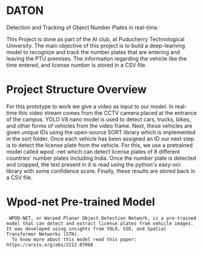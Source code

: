 # DATON
Detection and Tracking of Object Number Plates in real-time.

This Project is done as part of the AI club, at Puducherry Technological University. The main objective of this project is to build a deep-learning model to recognize and track the number plates that are entering and leaving the PTU premises. The information regarding the vehicle like the time entered, and license number is stored in a CSV file.

# Project Structure Overview
  For this prototype to work we give a video as input to our model. In real-time this video stream comes from the CCTV camera placed at the entrance of the campus. YOLO V8 nano model is used to detect cars, trucks, bikes, and other forms of vehicles from the video frame. Next, these vehicles are given unique IDs using the open-source SORT library which is implemented in the sort folder. Once each vehicle has been assigned an ID our next step is to detect the license plate from the vehicle. For this, we use a pretrained model called wpod -net which can detect license plates of 8 different countries' number plates including India. Once the number plate is detected and cropped, the text present in it is read using the python's easy-ocr library with some confidence score. Finally, these results are stored back in a CSV file.

  # Wpod-net Pre-trained Model
     WPOD-NET, or Warped Planar Object Detection Network, is a pre-trained model that can detect and extract license plates from vehicle images. It was developed using insights from YOLO, SSD, and Spatial Transformer Networks (STN). 
      To know more about this model read this paper: https://arxiv.org/abs/2212.07066
